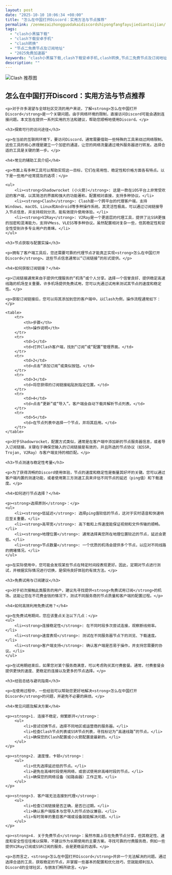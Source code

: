 ```yaml
---
layout: post
date: "2025-10-10 10:06:34 +08:00"
title: "怎么在中国打开Discord：实用方法与节点推荐"
permalink: /zenmezaizhongguodakaidiscordshiyongfangfayujiediantuijian/
tags:
  - "clash小黑猫下载"
  - "clash下载安卓手机"
  - "clash转换"
  - "节点二免费节点及订阅地址"
  - "2025免费加速器"
keywords: "clash小黑猫下载,clash下载安卓手机,clash转换,节点二免费节点及订阅地址,2025免费加速器"
description: ""
---
```


![Clash 推荐图](https://clashjd.github.io/assets/img/付费小火箭机场推荐.png)

## 怎么在中国打开Discord：实用方法与节点推荐


    <p>对于许多渴望与全球社区交流的用户来说，了解<strong>怎么在中国打开Discord</strong>是一个关键问题。由于网络环境的限制，直接访问Discord可能会遇到连接问题。本文旨在提供一系列实用的方法和建议，帮助您顺畅地使用Discord。</p>

    <h3>探索可行的访问途径</h3>

    <p>在当前的互联网环境下，要访问Discord，通常需要借助一些特殊的工具来绕过网络限制。这些工具的核心原理是建立一个加密的通道，让您的网络流量通过境外服务器进行转发。选择合适的工具是关键的第一步。</p>

    <h4>常见的辅助工具介绍</h4>

    <p>市面上有多种工具可以帮助实现这一目标，它们在易用性、稳定性和价格方面各有特点。以下是一些用户经常提及的选项：</p>

    <ul>
        <li><strong>Shadowrocket (小火箭)</strong>: 这是一款在iOS平台上非常受欢迎的客户端，以其简洁的界面和强大的功能著称。配置相对直接，支持多种协议。</li>
        <li><strong>Clash</strong>: Clash是一个跨平台的代理客户端，支持Windows、macOS、Linux和Android等多种操作系统。其灵活性极高，可以通过订阅链接导入节点信息，并支持规则分流，能有效提升使用体验。</li>
        <li><strong>V2Ray</strong>: V2Ray是一个更底层的代理工具，提供了比SSR更强的加密和混淆能力，支持VMess、VLESS等多种协议。虽然配置相对复杂一些，但其稳定性和安全性受到许多专业用户的青睐。</li>
    </ul>

    <h3>节点获取与配置实操</h3>

    <p>拥有了客户端工具后，您还需要可靠的代理节点才能真正实现<strong>怎么在中国打开Discord</strong>。这些节点信息通常以“订阅链接”的形式提供。</p>

    <h4>如何获取订阅链接？</h4>

    <p>订阅链接通常来自于提供代理服务的“机场”或个人分享。选择一个信誉良好、提供稳定高速线路的机场至关重要。许多机场提供免费试用，您可以先通过试用来测试其节点的速度和稳定性。</p>

    <p>获取订阅链接后，您可以将其添加到您的客户端中。以Clash为例，操作流程通常如下：</p>

    <table>
        <tr>
            <th>步骤</th>
            <th>操作说明</th>
        </tr>
        <tr>
            <td>1</td>
            <td>打开Clash客户端，找到“订阅”或“配置”管理界面。</td>
        </tr>
        <tr>
            <td>2</td>
            <td>点击“添加订阅”或类似按钮。</td>
        </tr>
        <tr>
            <td>3</td>
            <td>将您获得的订阅链接粘贴到指定位置。</td>
        </tr>
        <tr>
            <td>4</td>
            <td>点击“更新”或“导入”。客户端会自动下载并解析节点列表。</td>
        </tr>
        <tr>
            <td>5</td>
            <td>在节点列表中选择一个节点，并将其启用。</td>
        </tr>
    </table>

    <p>对于Shadowrocket，配置方式类似，通常是在客户端中添加新的节点服务器信息，或者导入订阅链接。关键在于确保您输入的订阅链接是有效的，并且所选的节点协议（如SSR, Trojan, V2Ray）与客户端支持的相匹配。</p>

    <h3>节点测速与稳定性考量</h3>

    <p>为了获得流畅的Discord使用体验，节点的速度和稳定性是衡量其好坏的关键。您可以通过客户端内置的测速功能，或者使用第三方测速工具来评估不同节点的延迟（ping值）和下载速度。</p>

    <h4>如何进行节点选择？</h4>

    <p><strong>选择原则</strong>：</p>
    <ul>
        <li><strong>低延迟</strong>: 选择ping值较低的节点，这对于实时语音和快速响应至关重要。</li>
        <li><strong>高带宽</strong>: 高下载和上传速度能保证视频和文件传输的顺畅。</li>
        <li><strong>地理位置</strong>: 通常选择离您所在地理位置较近的节点，延迟会更低。</li>
        <li><strong>节点数量</strong>: 一个优质的机场会提供多个节点，以应对不同线路的拥堵情况。</li>
    </ul>

    <p>在实际使用中，您可能会发现某些节点在特定时间段表现更好。因此，定期对节点进行测试，并根据实际情况进行切换，是保持良好体验的有效方法。</p>

    <h3>免费试用与订阅建议</h3>

    <p>对于初次接触此类服务的用户，建议先寻找提供<strong>免费试用订阅</strong>的机场。这能让您在不花费金钱的情况下，测试不同服务商的节点质量和客户端的配置过程。</p>

    <h4>如何高效利用免费试用？</h4>

    <p>在免费试用期间，您应该重点关注以下几点：</p>
    <ul>
        <li><strong>连接稳定性</strong>: 在不同时段多次尝试连接，观察断线频率。</li>
        <li><strong>速度表现</strong>: 测试在不同服务器节点下的浏览、下载速度。</li>
        <li><strong>客户端支持</strong>: 确认客户端是否易于操作，并支持您需要的协议。</li>
    </ul>

    <p>在试用期结束后，如果您对某个服务商满意，可以考虑购买其付费套餐。通常，付费套餐会提供更快的速度、更稳定的连接以及更多的节点选择。</p>

    <h3>经验总结与避坑指南</h3>

    <p>在使用过程中，一些经验可以帮助您更好地解决<strong>怎么在中国打开Discord</strong>的问题，并避免不必要的麻烦。</p>

    <h4>常见问题及解决方案</h4>

    <p><strong>1. 连接不稳定，频繁断开</strong>：
        <ul>
            <li>尝试切换节点，选择不同地区或运营商的服务器。</li>
            <li>检查Clash节点列表或SSR节点列表，寻找标记为“高速线路”的节点。</li>
            <li>确保您的Clash配置或小火箭配置是最新的。</li>
        </ul>
    </p>

    <p><strong>2. 速度慢，卡顿</strong>：
        <ul>
            <li>优先选择延迟低的节点。</li>
            <li>避免在高峰时段使用网络，或尝试使用非高峰时段的节点。</li>
            <li>确保您的网络设备（如路由器）工作正常。</li>
        </ul>
    </p>

    <p><strong>3. 客户端无法连接到代理</strong>：
        <ul>
            <li>检查订阅链接是否正确，是否已过期。</li>
            <li>确认客户端版本与您导入的节点协议兼容。</li>
            <li>有时简单的重启客户端或设备就能解决问题。</li>
        </ul>
    </p>

    <p><strong>4. 关于免费节点</strong>：虽然市面上存在免费节点分享，但其稳定性、速度和安全性往往难以保障，不建议作为长期使用的主要方案。寻找可靠的付费服务商，例如一些提供V2Ray订阅或SSR订阅的服务，会是更稳妥的选择。</p>

    <p>总而言之，<strong>怎么在中国打开Discord</strong>并非一个无法解决的问题。通过选择合适的工具，获取稳定的节点，并掌握一些基本的配置和优化技巧，您就能顺利加入Discord的全球社区，与朋友们畅所欲言。</p>